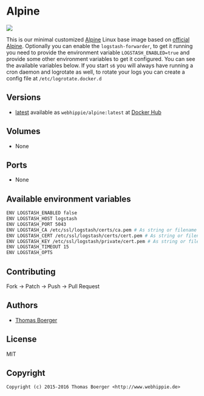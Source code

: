 # Alpine

[![](https://badge.imagelayers.io/webhippie/alpine:latest.svg)](https://imagelayers.io/?images=webhippie/alpine:latest 'Get your own badge on imagelayers.io')

This is our minimal customized [Alpine](http://alpinelinux.org) Linux base
image based on [official Alpine](https://registry.hub.docker.com/_/alpine/).
Optionally you can enable the ```logstash-forwarder```, to get it running you
need to provide the environment variable ```LOGSTASH_ENABLED=true``` and
provide some other environment variables to get it configured. You can see the
available variables below. If you start ```s6``` you will always have running a
cron daemon and logrotate as well, to rotate your logs you can create a config
file at ```/etc/logrotate.docker.d```


## Versions

* [latest](https://github.com/dockhippie/alpine/tree/master)
  available as ```webhippie/alpine:latest``` at
  [Docker Hub](https://registry.hub.docker.com/u/webhippie/alpine/)


## Volumes

* None


## Ports

* None


## Available environment variables

```bash
ENV LOGSTASH_ENABLED false
ENV LOGSTASH_HOST logstash
ENV LOGSTASH_PORT 5043
ENV LOGSTASH_CA /etc/ssl/logstash/certs/ca.pem # As string or filename
ENV LOGSTASH_CERT /etc/ssl/logstash/certs/cert.pem # As string or filename
ENV LOGSTASH_KEY /etc/ssl/logstash/private/cert.pem # As string or filename
ENV LOGSTASH_TIMEOUT 15
ENV LOGSTASH_OPTS
```


## Contributing

Fork -> Patch -> Push -> Pull Request


## Authors

* [Thomas Boerger](https://github.com/tboerger)


## License

MIT


## Copyright

```
Copyright (c) 2015-2016 Thomas Boerger <http://www.webhippie.de>
```
